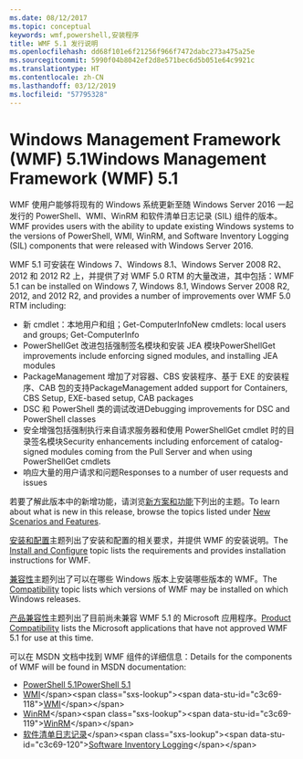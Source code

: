 ```yaml
---
ms.date: 08/12/2017
ms.topic: conceptual
keywords: wmf,powershell,安装程序
title: WMF 5.1 发行说明
ms.openlocfilehash: dd68f101e6f21256f966f7472dabc273a475a25e
ms.sourcegitcommit: 5990f04b8042ef2d8e571bec6d5b051e64c9921c
ms.translationtype: HT
ms.contentlocale: zh-CN
ms.lasthandoff: 03/12/2019
ms.locfileid: "57795328"
---
```

# <a name="windows-management-framework-wmf-51"></a><span data-ttu-id="c3c69-103">Windows Management Framework (WMF) 5.1</span><span class="sxs-lookup"><span data-stu-id="c3c69-103">Windows Management Framework (WMF) 5.1</span></span>

<span data-ttu-id="c3c69-104">WMF 使用户能够将现有的 Windows 系统更新至随 Windows Server 2016 一起发行的 PowerShell、WMI、WinRM 和软件清单日志记录 (SIL) 组件的版本。</span><span class="sxs-lookup"><span data-stu-id="c3c69-104">WMF provides users with the ability to update existing Windows systems to the versions of PowerShell, WMI, WinRM, and Software Inventory Logging (SIL) components that were released with Windows Server 2016.</span></span>

<span data-ttu-id="c3c69-105">WMF 5.1 可安装在 Windows 7、Windows 8.1、Windows Server 2008 R2、2012 和 2012 R2 上，并提供了对 WMF 5.0 RTM 的大量改进，其中包括：</span><span class="sxs-lookup"><span data-stu-id="c3c69-105">WMF 5.1 can be installed on Windows 7, Windows 8.1, Windows Server 2008 R2, 2012, and 2012 R2, and provides a number of improvements over WMF 5.0 RTM including:</span></span>

- <span data-ttu-id="c3c69-106">新 cmdlet：本地用户和组；Get-ComputerInfo</span><span class="sxs-lookup"><span data-stu-id="c3c69-106">New cmdlets: local users and groups; Get-ComputerInfo</span></span>
- <span data-ttu-id="c3c69-107">PowerShellGet 改进包括强制签名模块和安装 JEA 模块</span><span class="sxs-lookup"><span data-stu-id="c3c69-107">PowerShellGet improvements include enforcing signed modules, and installing JEA modules</span></span>
- <span data-ttu-id="c3c69-108">PackageManagement 增加了对容器、CBS 安装程序、基于 EXE 的安装程序、CAB 包的支持</span><span class="sxs-lookup"><span data-stu-id="c3c69-108">PackageManagement added support for Containers, CBS Setup, EXE-based setup, CAB packages</span></span>
- <span data-ttu-id="c3c69-109">DSC 和 PowerShell 类的调试改进</span><span class="sxs-lookup"><span data-stu-id="c3c69-109">Debugging improvements for DSC and PowerShell classes</span></span>
- <span data-ttu-id="c3c69-110">安全增强包括强制执行来自请求服务器和使用 PowerShellGet cmdlet 时的目录签名模块</span><span class="sxs-lookup"><span data-stu-id="c3c69-110">Security enhancements including enforcement of catalog-signed modules coming from the Pull Server and when using PowerShellGet cmdlets</span></span>
- <span data-ttu-id="c3c69-111">响应大量的用户请求和问题</span><span class="sxs-lookup"><span data-stu-id="c3c69-111">Responses to a number of user requests and issues</span></span>

<span data-ttu-id="c3c69-112">若要了解此版本中的新增功能，请浏览[新方案和功能](https://docs.microsoft.com/powershell/wmf/5.1/scenarios-features)下列出的主题。</span><span class="sxs-lookup"><span data-stu-id="c3c69-112">To learn about what is new in this release, browse the topics listed under [New Scenarios and Features](https://docs.microsoft.com/powershell/wmf/5.1/scenarios-features).</span></span>

<span data-ttu-id="c3c69-113">[安装和配置](https://docs.microsoft.com/powershell/wmf/5.1/install-configure)主题列出了安装和配置的相关要求，并提供 WMF 的安装说明。</span><span class="sxs-lookup"><span data-stu-id="c3c69-113">The [Install and Configure](https://docs.microsoft.com/powershell/wmf/5.1/install-configure) topic lists the requirements and provides installation instructions for WMF.</span></span>

<span data-ttu-id="c3c69-114">[兼容性](https://docs.microsoft.com/powershell/wmf/5.1/compatibility)主题列出了可以在哪些 Windows 版本上安装哪些版本的 WMF。</span><span class="sxs-lookup"><span data-stu-id="c3c69-114">The [Compatibility](https://docs.microsoft.com/powershell/wmf/5.1/compatibility) topic lists which versions of WMF may be installed on which Windows releases.</span></span>

<span data-ttu-id="c3c69-115">[产品兼容性](https://docs.microsoft.com/powershell/wmf/5.1/productincompat)主题列出了目前尚未兼容 WMF 5.1 的 Microsoft 应用程序。</span><span class="sxs-lookup"><span data-stu-id="c3c69-115">[Product Compatibility](https://docs.microsoft.com/powershell/wmf/5.1/productincompat) lists the Microsoft applications that have not approved WMF 5.1 for use at this time.</span></span>

<span data-ttu-id="c3c69-116">可以在 MSDN 文档中找到 WMF 组件的详细信息：</span><span class="sxs-lookup"><span data-stu-id="c3c69-116">Details for the components of WMF will be found in MSDN documentation:</span></span>

- [<span data-ttu-id="c3c69-117">PowerShell 5.1</span><span class="sxs-lookup"><span data-stu-id="c3c69-117">PowerShell 5.1</span></span>](https://docs.microsoft.com/powershell/)
- <span data-ttu-id="c3c69-118">[WMI](https://msdn.microsoft.com/library/jj152383(v=vs.85).aspx)</span><span class="sxs-lookup"><span data-stu-id="c3c69-118">[WMI](https://msdn.microsoft.com/library/jj152383(v=vs.85).aspx)</span></span>
- <span data-ttu-id="c3c69-119">[WinRM](https://msdn.microsoft.com/library/aa384426(v=vs.85).aspx)</span><span class="sxs-lookup"><span data-stu-id="c3c69-119">[WinRM](https://msdn.microsoft.com/library/aa384426(v=vs.85).aspx)</span></span>
- <span data-ttu-id="c3c69-120">[软件清单日志记录](https://technet.microsoft.com/library/dn383584(v=ws.11).aspx)</span><span class="sxs-lookup"><span data-stu-id="c3c69-120">[Software Inventory Logging](https://technet.microsoft.com/library/dn383584(v=ws.11).aspx)</span></span>
